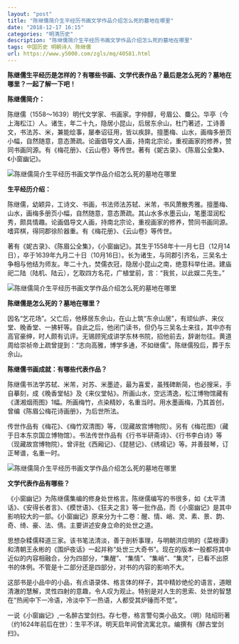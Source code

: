 ```yaml
---
layout: "post"
title: "陈继儒简介生平经历书画文学作品介绍怎么死的墓地在哪里"
date: "2018-12-17 16:15"
categories: "明清历史"
description: "陈继儒简介生平经历书画文学作品介绍怎么死的墓地在哪里"
tags: 中国历史 明朝诗人 陈继儒
url: https://www.y5000.com/zgls/mq/40581.html
---
```






**陈继儒生平经历是怎样的？有哪些书画、文学代表作品？最后是怎么死的？墓地在哪里？一起了解一下吧！**

 **陈继儒简介：**

陈继儒（1558～1639）明代文学家、书画家。字仲醇，号眉公、麋公。华亭（今上海松江）人。诸生，年二十九，隐居小昆山，后居东佘山，杜门著述，工诗善文，书法苏、米，兼能绘事，屡奉诏征用，皆以疾辞。擅墨梅、山水，画梅多册页小幅，自然随意，意态萧疏。论画倡导文人画，持南北宗论，重视画家的修养，赞同书画同源。有《梅花册》、《云山卷》等传世。著有《妮古录》、《陈眉公全集》、《小窗幽记》。

![陈继儒简介生平经历书画文学作品介绍怎么死的墓地在哪里](https://img.y5000.com/uploads/allimg/190124/d8c1101a49cb2b5bb4d85163f3b9ae73.jpg)

 **生平经历介绍：**

陈继儒，幼颖异，工诗文、书画，书法师法苏轼、米芾，书风萧散秀雅。擅墨梅、山水，画梅多册页小幅，自然随意，意态萧疏。其山水多水墨云山，笔墨湿润松秀，颇具情趣。论画倡导文人画，持南北宗论，重视画家的修养，赞同书画同源。嗜弈棋，得同郡徐阶器重。有《梅花册》、《云山卷》等传世。

著有《妮古录》、《陈眉公全集》，《小窗幽记》。其生于1558年十一月七日（12月14日），卒于1639年九月二十日（10月16日）。长为诸生，与同郡引齐名，三吴名士争相与他结为师友。年二十九，焚儒衣冠，隐居小昆山之南，绝意科举仕进。建庙祀二陆（陆机、陆云），乞取四方名花，广植堂前，言：“我贫，以此娱二先生。”

![陈继儒简介生平经历书画文学作品介绍怎么死的墓地在哪里](https://img.y5000.com/uploads/allimg/190124/b5d4d62a9ad8d17c8e0f83fb4ce68225.jpg)

 **陈继儒是怎么死的？墓地在哪里？**

因名“乞花场”。父亡后，他移居东佘山，在山上筑“东佘山居”，有顽仙庐、来仪堂、晚香堂、一拂轩等。自此之后，他闭门读书，但仍与三吴名士来往，其中亦有高官豪绅，时人颇有讥评。无锡顾宪成讲学东林书院，招他前去，辞谢勿往。黄道周给崇祯帝上疏曾提到：“志向高雅，博学多通，不如继儒”。陈继儒殁后，葬于东佘山。

 **陈继儒书画成就：有哪些代表作品？**

陈继儒书法学苏轼、米芾，对苏、米墨迹，最为喜爱，虽残碑断简，也必搜采，手自摹刻，成《晚香堂帖》及《来仪堂帖》。所画山水，空远清逸，松江博物馆藏有《潇湘烟雨图》1幅。所画梅竹，点染精妙，名重当时。用水墨画梅，乃其首创，曾编《陈眉公梅花诗画册》，为后世所法。

传世作品有《梅花》、《梅竹双清图》等，（现藏故宫博物院）。另有《梅花图》（藏于日本东京国立博物馆）。书法传世作品有《行书半研斋诗》、《行书李白诗》等（现藏故宫博物院）。曾评批《西厢记》、《琵琶记》、《绣襦记》等。并善鼓琴，订正琴谱，名重一时。

![陈继儒简介生平经历书画文学作品介绍怎么死的墓地在哪里](https://img.y5000.com/uploads/allimg/190124/60bdce68974acab36cf8f07a74d37dc1.jpg)

 **文学代表作品有哪些？**

《小窗幽记》为陈继儒集编的修身处世格言。陈继儒编写的书很多，如《太平清话》、《安得长者言》、《模世语》、《狂夫之言》等一批作品，而《小窗幽记》是其中影响较大的一部。《小窗幽记》原来分为十二卷：醒、情、峭、灵、素、景、韵、奇、绮、豪、法、倩。主要讲述安身立命的处世之道。

思想杂糅儒释道三家。该书笔法清淡，善于剖析事理，与明朝洪应明的《菜根谭》和清朝王永彬的《围炉夜话》一起并称“处世三大奇书”。现在的版本一般都将其中近似的内容相融合，分为四部分，“集醒”、“集情”、“集峭”、“集灵”，已看不出原书的体例。不管是十二部分还是四部分，对书的内容的影响不大。

这部书是小品中的小品，有点语录体、格言体的样子，其中精妙绝伦的语言，道眼清澈的慧解，灵性四射的意趣，令人叹为观止。特别是对人生的思索、处世的智慧在“热闹中下一冷语，冷淡中下一热语，人都受其炉锤而不觉”。

一说《小窗幽记》,一名醉古堂剑扫。存七卷，格言警句类小品文。（明）陆绍珩著（约1624年前后在世）：生平不详。明天启年间曾流寓北京。编撰有《醉古堂剑扫》。
